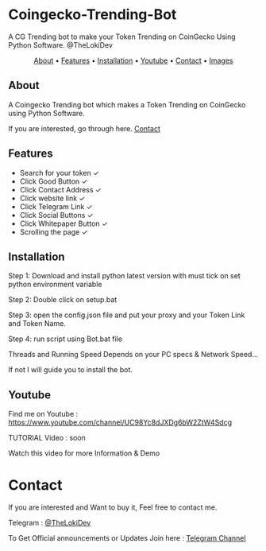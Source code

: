 # Coingecko-Trending-Bot
A CG Trending bot to make your Token Trending on CoinGecko Using Python Software. @TheLokiDev

</p>

<p align="center">
  <a href="#about">About</a>
  •
  <a href="#features">Features</a>
  •
  <a href="#installation">Installation</a>
  •
  <a href="#Youtube">Youtube</a>
  •
  <a href="#Contact">Contact</a>
  •
  <a href="#Images">Images</a>
</p>

## About
A Coingecko Trending bot which makes a Token Trending on CoinGecko using Python Software.

If you are interested, go through here. <a href="#Contact">Contact</a>

## Features
- Search for your token ✓
- Click Good Button ✓
- Click Contact Address ✓
- Click website link ✓
- Click Telegram Link ✓
- Click Social Buttons ✓
- Click Whitepaper Button ✓
- Scrolling the page ✓

## Installation
Step 1: Download and install python latest version with must tick on set python environment variable

Step 2: Double click on setup.bat

Step 3: open the config.json file and put your proxy and your Token Link and Token Name.

Step 4: run script using Bot.bat file

Threads and Running Speed Depends on your PC specs & Network Speed...

If not I will guide you to install the bot.

## Youtube
Find me on Youtube : https://www.youtube.com/channel/UC98Yc8dJXDg6bW2ZtW4Sdcg

TUTORIAL Video : soon 

Watch this video for more Information & Demo 

# Contact
If you are interested and Want to buy it, Feel free to contact me.

Telegram : [@TheLokiDev](https://t.me/TheLokiDev)

To Get Official announcements or Updates Join here : [Telegram Channel](https://t.me/TheLokiDev_Channel)
